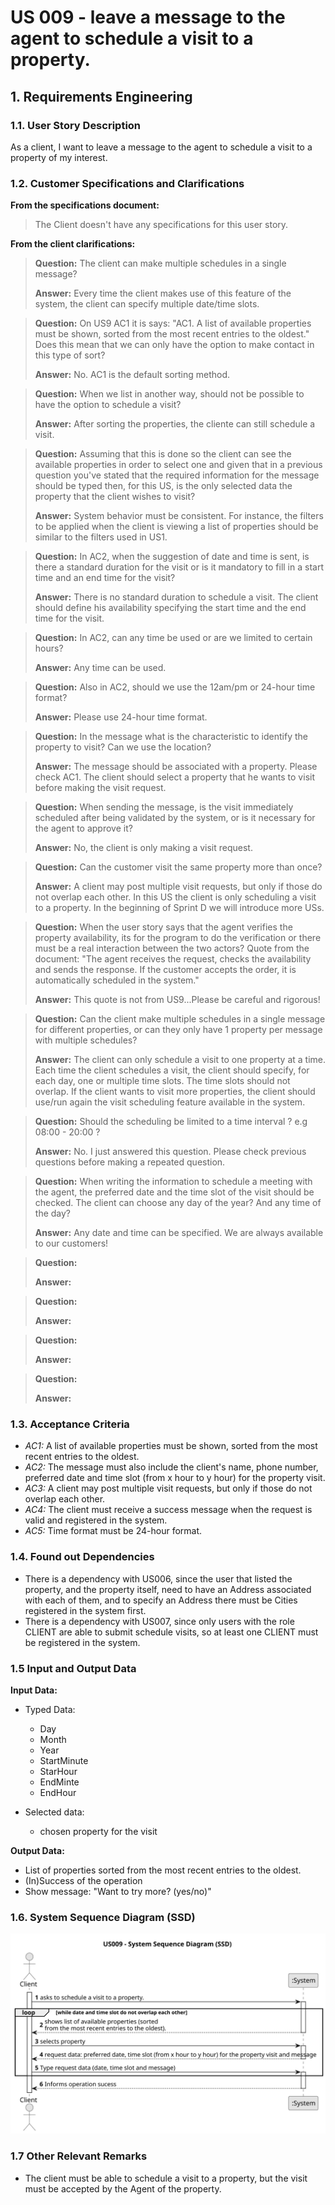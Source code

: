 # US 009 - leave a message to the agent to schedule a visit to a property.

## 1. Requirements Engineering


### 1.1. User Story Description


As a client, I want to leave a message to the agent to schedule a visit to a property of my interest.


### 1.2. Customer Specifications and Clarifications 


**From the specifications document:**

>	The Client doesn't have any specifications for this user story.


**From the client clarifications:**

> **Question:** The client can make multiple schedules in a single message?
>  
> **Answer:**  Every time the client makes use of this feature of the system, the client can specify multiple date/time slots.

> **Question:** On US9 AC1 it is says: "AC1. A list of available properties must be shown, sorted from the most recent entries to the oldest." Does this mean that we can only have the option to make contact in this type of sort?
> 
> **Answer:** No. AC1 is the default sorting method.

> **Question:** When we list in another way, should not be possible to have the option to schedule a visit?
>
> **Answer:** After sorting the properties, the cliente can still schedule a visit.

> **Question:**  Assuming that this is done so the client can see the available properties in order to select one and given that in a previous question you've stated that the required information for the message should be typed then, for this US, is the only selected data the property that the client wishes to visit?
>
> **Answer:** System behavior must be consistent. For instance, the filters to be applied when the client is viewing a list of properties should be similar to the filters used in US1.

> **Question:**  In AC2, when the suggestion of date and time is sent, is there a standard duration for the visit or is it mandatory to fill in a start time and an end time for the visit?
>
> **Answer:** There is no standard duration to schedule a visit. The client should define his availability specifying the start time and the end time for the visit.

> **Question:** In AC2, can any time be used or are we limited to certain hours?
>
> **Answer:** Any time can be used.

> **Question:** Also in AC2, should we use the 12am/pm or 24-hour time format?
>
> **Answer:** Please use 24-hour time format.

> **Question:** In the message what is the characteristic to identify the property to visit? Can we use the location?
>
> **Answer:** The message should be associated with a property. Please check AC1. The client should select a property that he wants to visit before making the visit request.

> **Question:** When sending the message, is the visit immediately scheduled after being validated by the system, or is it necessary for the agent to approve it?
>
> **Answer:** No, the client is only making a visit request.

> **Question:** Can the customer visit the same property more than once?
>
> **Answer:** A client may post multiple visit requests, but only if those do not overlap each other. In this US the client is only scheduling a visit to a property. In the beginning of Sprint D we will introduce more USs.

> **Question:** When the user story says that the agent verifies the property availability, its for the program to do the verification or there must be a real interaction between the two actors? Quote from the document: "The agent receives the request, checks the availability and sends the response. If the customer accepts the order, it is automatically scheduled in the system."
>
> **Answer:**  This quote is not from US9...Please be careful and rigorous!

> **Question:** Can the client make multiple schedules in a single message for different properties, or can they only have 1 property per message with multiple schedules?
>
> **Answer:** The client can only schedule a visit to one property at a time. Each time the client schedules a visit, the client should specify, for each day, one or multiple time slots. The time slots should not overlap. If the client wants to visit more properties, the client should use/run again the visit scheduling feature available in the system.

> **Question:** Should the scheduling be limited to a time interval ? e.g 08:00 - 20:00 ?
>
> **Answer:** No. I just answered this question. Please check previous questions before making a repeated question.

> **Question:** When writing the information to schedule a meeting with the agent, the preferred date and the time slot of the visit should be checked. The client can choose any day of the year? And any time of the day?
>
> **Answer:** Any date and time can be specified. We are always available to our customers!

> **Question:**
>
> **Answer:**

> **Question:**
>
> **Answer:**

> **Question:**
>
> **Answer:**

> **Question:**
>
> **Answer:**


### 1.3. Acceptance Criteria

* *AC1:* A list of available properties must be shown, sorted from the most recent entries to the oldest.
* *AC2:* The message must also include the client's name, phone number, preferred date and time slot (from x hour to y hour) for the property visit.
* *AC3:* A client may post multiple visit requests, but only if those do not overlap each other.
* *AC4:* The client must receive a success message when the request is valid and registered in the system.
* *AC5:* Time format must be 24-hour format.


### 1.4. Found out Dependencies

* There is a dependency with US006, since the user that listed the property, and the property itself, need to have an Address associated with each of them, and to specify an Address there must be Cities registered in the system first.
* There is a dependency with US007, since only users with the role CLIENT are able to submit schedule visits, so at least one CLIENT must be registered in the system.

### 1.5 Input and Output Data


**Input Data:**

* Typed Data:
  
  * Day
  * Month
  * Year
  * StartMinute
  * StarHour
  * EndMinte
  * EndHour


* Selected data:
  * chosen property for the visit

**Output Data:**

* List of properties sorted from the most recent entries to the oldest.
* (In)Success of the operation
* Show message: "Want to try more? (yes/no)"


### 1.6. System Sequence Diagram (SSD)

![System Sequence Diagram](svg/us009-system-sequence-diagram.svg)

### 1.7 Other Relevant Remarks
* The client must be able to schedule a visit to a property, but the visit must be accepted by the Agent of the property.
